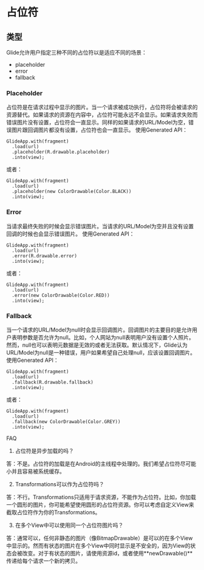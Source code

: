 # 占位符
## 类型
Glide允许用户指定三种不同的占位符以是适应不同的场景：
- placeholder
- error
- fallback
### Placeholder
占位符是在请求过程中显示的图片。当一个请求被成功执行，占位符将会被请求的资源替代。如果请求的资源在内容中，占位符可能永远不会显示。如果请求失败而错误图片没有设置，占位符会一直显示。同样的如果请求的URL/Model为空，错误图片跟回调图片都没有设置，占位符也会一直显示。 
使用Generated API：
```
GlideApp.with(fragment)
  .load(url)
  .placeholder(R.drawable.placeholder)
  .into(view);
```
或者：
```
GlideApp.with(fragment)
  .load(url)
  .placeholder(new ColorDrawable(Color.BLACK))
  .into(view);
```
### Error
当请求最终失败的时候会显示错误图片。当请求的URL/Model为空并且没有设置回调的时候也会显示错误图片。
使用Generated API：
```
GlideApp.with(fragment)
  .load(url)
  .error(R.drawable.error)
  .into(view);
```
或者：
```
GlideApp.with(fragment)
  .load(url)
  .error(new ColorDrawable(Color.RED))
  .into(view);
```
### Fallback
当一个请求的URL/Model为null时会显示回调图片。回调图片的主要目的是允许用户表明参数是否允许为null。比如，个人网站为null表明用户没有设置个人照片。然而，null也可以表明元数据是无效的或者无法获取。默认情况下，Glide认为URL/Model为null是一种错误，用户如果希望自己处理null，应该设置回调图片。
使用Generated API：
```
GlideApp.with(fragment)
  .load(url)
  .fallback(R.drawable.fallback)
  .into(view);
```
或者：
```
GlideApp.with(fragment)
  .load(url)
  .fallback(new ColorDrawable(Color.GREY))
  .into(view);
```
FAQ
1. 占位符是异步加载的吗？

答：不是。占位符的加载是在Android的主线程中处理的。我们希望占位符尽可能小并且容易被系统缓存。

2. Transformations可以作为占位符吗？

答：不行。Transformations只适用于请求资源，不能作为占位符。比如，你加载一个圆形的图片，你可能希望使用圆形的占位符资源。你可以考虑自定义View来截取占位符作为你的Transformations。

3. 在多个View中可以使用同一个占位符图片吗？

答：通常可以，任何非静态的图片（像BitmapDrawable）是可以的在多个View中显示的。然而有状态的图片在多个View中同时显示是不安全的，因为View的状态会被改变。对于有状态的图片，请使用资源id，或者使用**newDrawable()**传递给每个请求一个新的拷贝。

